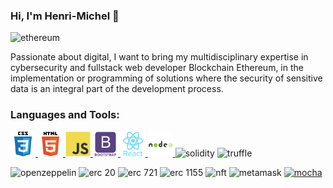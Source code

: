 ### Hi, I'm Henri-Michel 👋
<img src="https://user-images.githubusercontent.com/65901087/126628996-0beee8bb-c604-4fbb-abc6-df3abad5d804.jpg" alt="ethereum">

Passionate about digital, I want to bring my multidisciplinary expertise in cybersecurity and fullstack web developer Blockchain Ethereum, in the implementation or programming of solutions where the security of sensitive data is an integral part of the development process.

<h3 align="left">Languages and Tools:</h3>
<p align="left"> <a href="https://www.w3schools.com/css/" target="_blank"> <img src="https://raw.githubusercontent.com/devicons/devicon/master/icons/css3/css3-original-wordmark.svg" alt="css3" width="40" height="40"/> </a> <a href="https://www.w3.org/html/" target="_blank"> <img src="https://raw.githubusercontent.com/devicons/devicon/master/icons/html5/html5-original-wordmark.svg" alt="html5" width="40" height="40"/> </a> <a href="https://developer.mozilla.org/en-US/docs/Web/JavaScript" target="_blank"> <img src="https://raw.githubusercontent.com/devicons/devicon/master/icons/javascript/javascript-original.svg" alt="javascript" width="40" height="40"/> <a href="https://getbootstrap.com" target="_blank"> <img src="https://raw.githubusercontent.com/devicons/devicon/master/icons/bootstrap/bootstrap-plain-wordmark.svg" alt="bootstrap" width="40" height="40"/> </a>  <a href="https://reactjs.org/" target="_blank"> <img src="https://raw.githubusercontent.com/devicons/devicon/master/icons/react/react-original-wordmark.svg" alt="react" width="40" height="40"/> </a> <a href="https://nodejs.org" target="_blank"> <img src="https://raw.githubusercontent.com/devicons/devicon/master/icons/nodejs/nodejs-original-wordmark.svg" alt="nodejs" width="40" height="40"/> </a> <img src="https://user-images.githubusercontent.com/65901087/126659461-00d7c6be-33ea-438b-89b9-b284f834b110.jpg" alt="solidity" width="40" height="40"/> <img src="https://user-images.githubusercontent.com/65901087/126664133-f2f8f8e7-4b75-45f3-9a51-9c2c051d89d5.png" alt="truffle" width="120" height="40"/> </a> 
  


<img src="https://user-images.githubusercontent.com/65901087/126662961-236b5e11-10fb-4359-a4d4-7b0daee026f5.png" alt="openzeppelin" width="120" height="40"/> </a>
<img src="https://user-images.githubusercontent.com/65901087/126663163-3d6832b3-10b6-4213-b940-a2835dc7eb6b.png" alt="erc 20" width="60" height="40"/> </a>
<img src="https://user-images.githubusercontent.com/65901087/126663385-e04ed7a1-1aa6-46c8-a81b-7c647c26fd70.png" alt="erc 721" width="60" height="40"/> </a>
<img src="https://user-images.githubusercontent.com/65901087/126663855-1f1112c7-4025-4a89-96bc-7a59b6cf1158.png" alt="erc 1155" width="60" height="40"/> </a>
<img src="https://user-images.githubusercontent.com/65901087/126664026-19772b98-1fa1-42bc-8779-d8f77efde9c6.jpg" alt="nft" width="120" height="40"/> </a>
<img src="https://user-images.githubusercontent.com/65901087/126666200-e0ed299d-6725-4222-b7d0-e597764ed339.jpg" alt="metamask" width="40" height="40"/> </a>
<a href="https://mochajs.org" target="_blank"> <img src="https://www.vectorlogo.zone/logos/mochajs/mochajs-icon.svg" alt="mocha" width="40" height="40"/> </a> </p>




